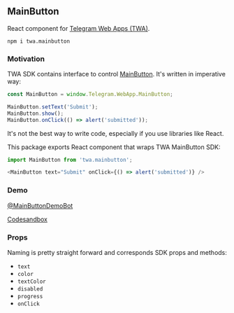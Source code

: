 ## MainButton
React component for [Telegram Web Apps (TWA)](https://core.telegram.org/bots/webapps).

```
npm i twa.mainbutton
```

### Motivation
TWA SDK contains interface to control [MainButton](https://core.telegram.org/bots/webapps#mainbutton). It's written in imperative way:

```js
const MainButton = window.Telegram.WebApp.MainButton;

MainButton.setText('Submit');
MainButton.show();
MainButton.onClick(() => alert('submitted'));
```

It's not the best way to write code, especially if you use libraries like React. 

This package exports React component that wraps TWA MainButton SDK:

```js
import MainButton from 'twa.mainbutton';

<MainButton text="Submit" onClick={() => alert('submitted')} />
```

### Demo
[@MainButtonDemoBot](https://t.me/MainButtonDemoBot)

[Codesandbox](https://codesandbox.io/s/main-button-demo-732l5z)

### Props
Naming is pretty straight forward and corresponds SDK props and methods:
- `text`
- `color`
- `textColor`
- `disabled`
- `progress`
- `onClick`